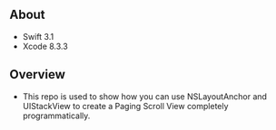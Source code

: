 ## About

* Swift 3.1
* Xcode 8.3.3

## Overview

* This repo is used to show how you can use NSLayoutAnchor and UIStackView to create a Paging Scroll View completely programmatically.
